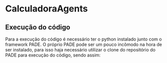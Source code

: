# CalculadoraAgents
## Execução do código
Para a execução do código é necessário ter o python instalado junto com o framework PADE.
O próprio PADE pode ser um pouco incômodo na hora de ser instalado, para isso haja necessário utilizar
o clone do repositório do PADE para execução do código, sendo assim: 
